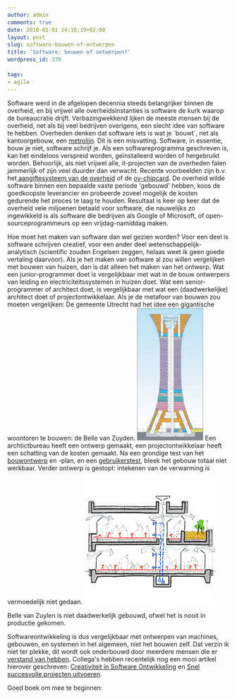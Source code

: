 ```yaml
---
author: admin
comments: true
date: 2010-02-01 14:16:19+02:00
layout: post
slug: software-bouwen-of-ontwerpen
title: 'Software: bouwen of ontwerpen?'
wordpress_id: 379

tags:
- agile
---
```


Software werd in de afgelopen decennia steeds belangrijker binnen de overheid, en bij vrijwel alle overheidsinstanties is software de kurk waarop de bureaucratie drijft. Verbazingwekkend lijken de meeste mensen bij de overheid, net als bij veel bedrijven overigens, een slecht idee van software te hebben. Overheden denken dat software iets is wat je ´bouwt´, net als kantoorgebouw, een [metrolijn](http://www.parool.nl/parool/nl/1084/DOSSIER-NOORD-ZUIDLIJN/index.dhtml). Dit is een misvatting. Software, in essentie, bouw je niet, software schrijf je. Als een softwareprogramma geschreven is, kan het eindeloos verspreid worden, geïnstalleerd worden of hergebruikt worden.
Behoorlijk, als niet vrijwel alle, it-projecten van de overheden falen jammerlijk of zijn veel duurder dan verwacht. Recente voorbeelden zijn b.v. het[ aangiftesysteem van de overheid](http://www.computable.nl/artikel/ict_topics/ecm/2994678/1277020/nieuw-computersysteem-politie-werkt-niet-goed.html) of de [ov-chipcard](http://forum.fok.nl/topic/1113596). De overheid wilde software binnen een bepaalde vaste periode 'gebouwd' hebben, koos de goedkoopste leverancier en probeerde zoveel mogelijk de kosten gedurende het proces te laag te houden. Resultaat is keer op keer dat de overheid vele miljoenen betaald voor software, die nauwelijks zo ingewikkeld is als software die bedrijven als Google of Microsoft, of open-sourceprogrammeurs op een vrijdag-namiddag maken.

Hoe moet het maken van software dan wel gezien worden? Voor een deel is software schrijven creatief, voor een ander deel wetenschappelijk-analytisch (scientific zouden Engelsen zeggen, helaas weet ik geen goede vertaling daarvoor). Als je het maken van software al zou willen vergelijken met bouwen van huizen, dan is dat alleen het maken van het ontwerp.
Wat een junior-programmer doet is vergelijkbaar met wat in de bouw ontwerpers van leiding en electriciteitssystemen in huizen doet. Wat een senior-programmer of architect doet, is vergelijkbaar met wat een (daadwerkelijke) architect doet of projectontwikkelaar.
Als je de metafoor van bouwen zou moeten vergelijken: De gemeente Utrecht had het idee een gigantische woontoren te bouwen: de Belle van Zuyden.
[![](/wp-content/uploads/2010/02/kaart-overzicht1-150x300.jpg)](/wp-content/uploads/2010/02/kaart-overzicht1.jpg)
Een archtictbureau heeft een ontwerp gemaakt, een projectontwikkelaar heeft een schatting van de kosten gemaakt. Na een grondige test van het [bouwontwerp](http://sargasso.nl/archief/2009/11/29/belle-van-zuylen-verleiding-of-misleiding/) en -plan, en een [gebruikerstest](http://www.lombox.nl/cinebox/bellevanzuylen.html), bleek het gebouw totaal niet werkbaar. Verder ontwerp is gestopt: intekenen van de verwarming is vermoedelijk niet gedaan. ![](/wp-content/uploads/2010/02/webedumortsel011.jpg)  

Belle van Zuylen is niet daadwerkelijk gebouwd, ofwel het is nooit in productie gekomen.

Softwareontwikkeling is dus vergelijkbaar met ontwerpen van machines, gebouwen, en systemen in het algemeen, niet het bouwen zelf. Dat verzin ik niet ter plekke, dit wordt ook onderbouwd door meerdere mensen die er[ verstand van hebben](http://www.poppendieck.com/). Collega's hebben recentelijk nog een mooi artikel hierover geschreven:
[Creativiteit in Software Ontwikkeling](http://www.whitehorses.nl/whitebooks/2010/creativiteit-software-ontwikkeling) en [Snel succesvolle projecten uitvoeren](http://www.whitehorses.nl/whitebooks/2009/snel-succesvolle-projecten-uitvoeren).

Goed boek om mee te beginnen:


